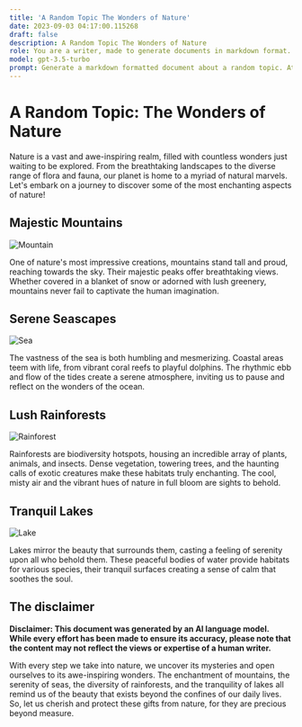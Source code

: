 ```yaml
---
title: 'A Random Topic The Wonders of Nature'
date: 2023-09-03 04:17:00.115268
draft: false
description: A Random Topic The Wonders of Nature
role: You are a writer, made to generate documents in markdown format. It is very important that all of the documents you generate are in valid markdown format.
model: gpt-3.5-turbo
prompt: Generate a markdown formatted document about a random topic. At the bottom, include a disclaimer explaining that the document was generated by you. The first line of the document should be the title. Make sure that the entire document is in proper markdown format, using a mix of various tags to make the document visually appealing.
---
```


# A Random Topic: The Wonders of Nature

Nature is a vast and awe-inspiring realm, filled with countless wonders just waiting to be explored. From the breathtaking landscapes to the diverse range of flora and fauna, our planet is home to a myriad of natural marvels. Let's embark on a journey to discover some of the most enchanting aspects of nature!

## Majestic Mountains

![Mountain](https://www.example.com/mountain_image.jpg)

One of nature's most impressive creations, mountains stand tall and proud, reaching towards the sky. Their majestic peaks offer breathtaking views. Whether covered in a blanket of snow or adorned with lush greenery, mountains never fail to captivate the human imagination.

## Serene Seascapes

![Sea](https://www.example.com/sea_image.jpg)

The vastness of the sea is both humbling and mesmerizing. Coastal areas teem with life, from vibrant coral reefs to playful dolphins. The rhythmic ebb and flow of the tides create a serene atmosphere, inviting us to pause and reflect on the wonders of the ocean.

## Lush Rainforests

![Rainforest](https://www.example.com/rainforest_image.jpg)

Rainforests are biodiversity hotspots, housing an incredible array of plants, animals, and insects. Dense vegetation, towering trees, and the haunting calls of exotic creatures make these habitats truly enchanting. The cool, misty air and the vibrant hues of nature in full bloom are sights to behold.

## Tranquil Lakes

![Lake](https://www.example.com/lake_image.jpg)

Lakes mirror the beauty that surrounds them, casting a feeling of serenity upon all who behold them. These peaceful bodies of water provide habitats for various species, their tranquil surfaces creating a sense of calm that soothes the soul.

## The disclaimer

**Disclaimer: This document was generated by an AI language model. While every effort has been made to ensure its accuracy, please note that the content may not reflect the views or expertise of a human writer.**

With every step we take into nature, we uncover its mysteries and open ourselves to its awe-inspiring wonders. The enchantment of mountains, the serenity of seas, the diversity of rainforests, and the tranquility of lakes all remind us of the beauty that exists beyond the confines of our daily lives. So, let us cherish and protect these gifts from nature, for they are precious beyond measure.

